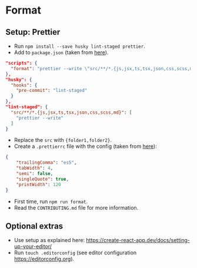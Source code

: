 # Format

## Setup: Prettier

- Run `npm install --save husky lint-staged prettier`.
- Add to `package.json` (taken from [here](https://create-react-app.dev/docs/setting-up-your-editor/#formatting-code-automatically)).
```json
"scripts": {
  "format": "prettier --write \"src/**/*.{js,jsx,ts,tsx,json,css,scss,md}\""
},
"husky": {
  "hooks": {
    "pre-commit": "lint-staged"
  }
},
"lint-staged": {
  "src/**/*.{js,jsx,ts,tsx,json,css,scss,md}": [
    "prettier --write"
  ]
}
```
- Replace the `src` with `{folder1,folder2}`.
- Create a `.prettierrc` file with the config (taken from [here](https://prettier.io/docs/en/configuration.html)):
```json
{
    "trailingComma": "es5",
    "tabWidth": 4,
    "semi": false,
    "singleQuote": true,
    "printWidth": 120
}
```
- First time, run `npm run format`.
- Read the `CONTRIBUTING.md` file for more information.

## Optional extras

- Use setup as explained here: https://create-react-app.dev/docs/setting-up-your-editor/
- Run `touch .editorconfig` (see editor configuration https://editorconfig.org).
